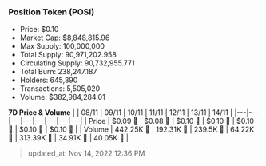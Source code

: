 
  ### Position Token (POSI)
  - Price: $0.10
  - Market Cap: $8,848,815.96
  - Max Supply: 100,000,000
  - Total Supply: 90,971,202.958
  - Circulating Supply: 90,732,955.771
  - Total Burn: 238,247.187
  - Holders: 645,390
  - Transactions: 5,505,020
  - Volume: $382,984,284.01

  **7D Price & Volume**
  | | 08&#x2F;11 | 09&#x2F;11 | 10&#x2F;11 | 11&#x2F;11 | 12&#x2F;11 | 13&#x2F;11 | 14&#x2F;11 |
  |---|---|---|---|---|---|---|---|
  | Price | $0.09 🔻 | $0.08 🔻 | $0.10 🚀 | $0.10 🔻 | $0.10 🔻 | $0.10 🚀 | $0.10 🚀 |
  | Volume | 442.25K 🚀 | 192.31K 🔻 | 239.5K 🚀 | 64.22K 🔻 | 313.39K 🚀 | 34.91K 🔻 | 40.05K 🚀 |

  > updated_at: Nov 14, 2022 12:36 PM
